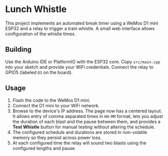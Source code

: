 # Lunch Whistle

This project implements an automated break timer using a WeMos D1 mini ESP32 and a relay to trigger a train whistle. A small web interface allows configuration of the whistle times.

## Building
Use the Arduino IDE or PlatformIO with the ESP32 core. Copy `src/main.cpp` into your sketch and provide your WiFi credentials. Connect the relay to GPIO5 (labeled `D1` on the board).

## Usage
1. Flash the code to the WeMos D1 mini.
2. Connect the D1 mini to your WiFi network.
3. Browse to the device's IP address. The page now has a centered layout. It allows entry of comma separated times in `HH:MM` format, lets you adjust the duration of each blast and the pause between them, and provides a **Test Whistle** button for manual testing without altering the schedule.
4. The configured schedule and durations are stored in non-volatile memory so they persist across power loss.
5. At each configured time the relay will sound two blasts using the configured lengths and pause.
